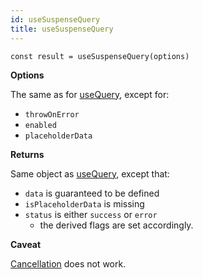 ```yaml
---
id: useSuspenseQuery
title: useSuspenseQuery
---
```


```tsx
const result = useSuspenseQuery(options)
```

**Options**

The same as for [useQuery](../useQuery.md), except for:

- `throwOnError`
- `enabled`
- `placeholderData`

**Returns**

Same object as [useQuery](../useQuery.md), except that:

- `data` is guaranteed to be defined
- `isPlaceholderData` is missing
- `status` is either `success` or `error`
  - the derived flags are set accordingly.

**Caveat**

[Cancellation](../../guides/query-cancellation.md) does not work.

